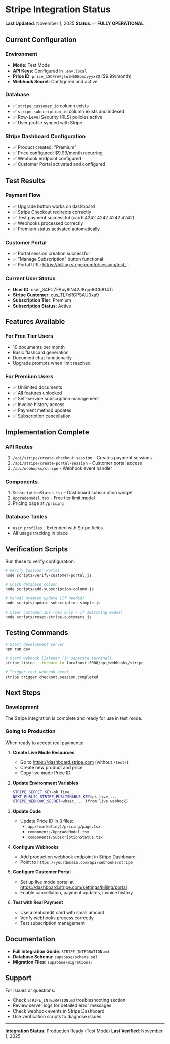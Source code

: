 # Stripe Integration Status

**Last Updated**: November 1, 2025
**Status**: ✅ **FULLY OPERATIONAL**

## Current Configuration

### Environment
- **Mode**: Test Mode
- **API Keys**: Configured in `.env.local`
- **Price ID**: `price_1SOPreFjlulH6DEomqvyyxZQ` ($9.99/month)
- **Webhook Secret**: Configured and active

### Database
- ✅ `stripe_customer_id` column exists
- ✅ `stripe_subscription_id` column exists and indexed
- ✅ Row-Level Security (RLS) policies active
- ✅ User profile synced with Stripe

### Stripe Dashboard Configuration
- ✅ Product created: "Premium"
- ✅ Price configured: $9.99/month recurring
- ✅ Webhook endpoint configured
- ✅ Customer Portal activated and configured

## Test Results

### Payment Flow
- ✅ Upgrade button works on dashboard
- ✅ Stripe Checkout redirects correctly
- ✅ Test payment successful (card: 4242 4242 4242 4242)
- ✅ Webhooks processed correctly
- ✅ Premium status activated automatically

### Customer Portal
- ✅ Portal session creation successful
- ✅ "Manage Subscription" button functional
- ✅ Portal URL: https://billing.stripe.com/p/session/test_...

### Current User Status
- **User ID**: user_34FCZFApy9IN42J8qq66C6814Tr
- **Stripe Customer**: cus_TL7xRGPSAU0xa9
- **Subscription Tier**: Premium
- **Subscription Status**: Active

## Features Available

### For Free Tier Users
- 10 documents per month
- Basic flashcard generation
- Document chat functionality
- Upgrade prompts when limit reached

### For Premium Users
- ✅ Unlimited documents
- ✅ All features unlocked
- ✅ Self-service subscription management
- ✅ Invoice history access
- ✅ Payment method updates
- ✅ Subscription cancellation

## Implementation Complete

### API Routes
1. `/api/stripe/create-checkout-session` - Creates payment sessions
2. `/api/stripe/create-portal-session` - Customer portal access
3. `/api/webhooks/stripe` - Webhook event handler

### Components
1. `SubscriptionStatus.tsx` - Dashboard subscription widget
2. `UpgradeModal.tsx` - Free tier limit modal
3. Pricing page at `/pricing`

### Database Tables
- `user_profiles` - Extended with Stripe fields
- All usage tracking in place

## Verification Scripts

Run these to verify configuration:

```bash
# Verify Customer Portal
node scripts/verify-customer-portal.js

# Check database column
node scripts/add-subscription-column.js

# Manual premium update (if needed)
node scripts/update-subscription-simple.js

# Clear customer IDs (dev only - if switching modes)
node scripts/reset-stripe-customers.js
```

## Testing Commands

```bash
# Start development server
npm run dev

# Start webhook listener (in separate terminal)
stripe listen --forward-to localhost:3008/api/webhooks/stripe

# Trigger test webhook event
stripe trigger checkout.session.completed
```

## Next Steps

### Development
The Stripe integration is complete and ready for use in test mode.

### Going to Production

When ready to accept real payments:

1. **Create Live Mode Resources**
   - Go to https://dashboard.stripe.com (without `/test/`)
   - Create new product and price
   - Copy live mode Price ID

2. **Update Environment Variables**
   ```bash
   STRIPE_SECRET_KEY=sk_live_...
   NEXT_PUBLIC_STRIPE_PUBLISHABLE_KEY=pk_live_...
   STRIPE_WEBHOOK_SECRET=whsec_... (from live webhook)
   ```

3. **Update Code**
   - Update Price ID in 3 files:
     - `app/(marketing)/pricing/page.tsx`
     - `components/UpgradeModal.tsx`
     - `components/SubscriptionStatus.tsx`

4. **Configure Webhooks**
   - Add production webhook endpoint in Stripe Dashboard
   - Point to `https://yourdomain.com/api/webhooks/stripe`

5. **Configure Customer Portal**
   - Set up live mode portal at https://dashboard.stripe.com/settings/billing/portal
   - Enable cancellation, payment updates, invoice history

6. **Test with Real Payment**
   - Use a real credit card with small amount
   - Verify webhooks process correctly
   - Test subscription management

## Documentation

- **Full Integration Guide**: `STRIPE_INTEGRATION.md`
- **Database Schema**: `supabase/schema.sql`
- **Migration Files**: `supabase/migrations/`

## Support

For issues or questions:
- Check `STRIPE_INTEGRATION.md` troubleshooting section
- Review server logs for detailed error messages
- Check webhook events in Stripe Dashboard
- Use verification scripts to diagnose issues

---

**Integration Status**: Production Ready (Test Mode)
**Last Verified**: November 1, 2025
